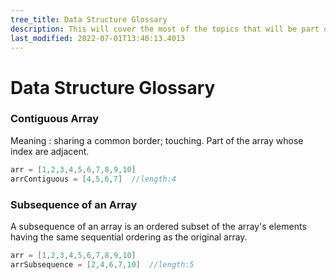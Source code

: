 ```yaml
---
tree_title: Data Structure Glossary
description: This will cover the most of the topics that will be part of the Data Structure Glossary.
last_modified: 2022-07-01T13:40:13.4013
---
```

# Data Structure Glossary
<!-- 
import {useState} from 'react';
import CodeBlock from '@theme/CodeBlock';
export function ContigousArray(props) {
    const [isOpen, setIsOpen] = useState(false);
    return (
        (isOpen?
        <div className="description-container">
            <div className="description-gray" onClick={(e) => {setIsOpen(!isOpen)}}></div>
            <div className="description">
                <button onClick={(e) => {alert('')}}>Button</button>
            </div>
        </div>:<span class="tag-is-success" onClick={(e) => {setIsOpen(!isOpen)}}>Read More</span>)
    );
}

export function SubsequenceArray(props) {
    const [isOpen, setIsOpen] = useState(false);
    return (
        (isOpen?
        <div className="description-container">
            <div className="description-gray" onClick={(e) => {setIsOpen(!isOpen)}}></div>
            <div className="description">
                <button onClick={(e) => {alert('')}}>Button</button>
            </div>
        </div>:<span class="tag-is-success" onClick={(e) => {setIsOpen(!isOpen)}}>Read More</span>)
    );
}
-->



<div class="section-container pl0 pr0">
<div class="section-item pl0">

### Contiguous Array

Meaning : sharing a common border; touching. Part of the array whose index are adjacent.

```java
arr = [1,2,3,4,5,6,7,8,9,10]
arrContiguous = [4,5,6,7]  //length:4
```
</div>

<div class="section-item">


### Subsequence of an Array
A subsequence of an array is an ordered subset of the array's elements having the same sequential ordering as the original array.
```java
arr = [1,2,3,4,5,6,7,8,9,10]
arrSubsequence = [2,4,6,7,10]  //length:5
```
<SubsequenceArray/>
</div>
</div>

